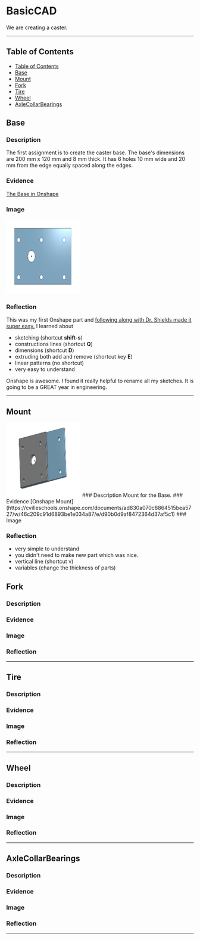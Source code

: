 # BasicCAD

We are creating a caster.

---
## Table of Contents
* [Table of Contents](#Table-of-Contents)
* [Base](#Base)
* [Mount](#Mount)
* [Fork](#Fork)
* [Tire](#Tire)
* [Wheel](#Wheel)
* [AxleCollarBearings](#AxleCollarBearings)

## Base

### Description

The first assignment is to create the caster base.  The base's dimensions are 200 mm x 120 mm and 8 mm thick.  It has 6 holes 10 mm wide and 20 mm from the edge equally spaced along the edges.

### Evidence
[The Base in Onshape](https://cvilleschools.onshape.com/documents/ad830a070c8864515bea5727/w/46c209c91d6893be1e034a87/e/d90b0d9af8472364d37af5c1)

### Image

<img src="images/Part1Base.jpg" alt="Base" width="200" height="200">

### Reflection

This was my first Onshape part and [following along with Dr. Shields made it super easy.](https://www.youtube.com/watch?v=93BFUD-HAG8&feature=emb_title&scrlybrkr=5670f0b4)  I learned about 
* sketching (shortcut **shift-s**)
* constructions lines (shortcut **Q**)
* dimensions (shortcut **D**)
* extruding both add and remove (shortcut key **E**)
* linear patterns (no shortcut)
* very easy to understand

Onshape is awesome.  I found it really helpful to rename all my sketches.  It is going to be a GREAT year in engineering.

---


## Mount
<img src="images/Part2Mount.jpg" alt="Base" width="200" height="200">
### Description
Mount for the Base.
### Evidence
[Onshape Mount](https://cvilleschools.onshape.com/documents/ad830a070c8864515bea5727/w/46c209c91d6893be1e034a87/e/d90b0d9af8472364d37af5c1)
### Image

### Reflection

* very simple to understand
* you didn't need to make new part which was nice.
* vertical line (shortcut v)
* variables (change the thickness of parts)



## Fork

### Description

### Evidence

### Image

### Reflection

---


## Tire

### Description

### Evidence

### Image

### Reflection

---


## Wheel

### Description

### Evidence

### Image

### Reflection

---


## AxleCollarBearings

### Description

### Evidence

### Image

### Reflection

---
